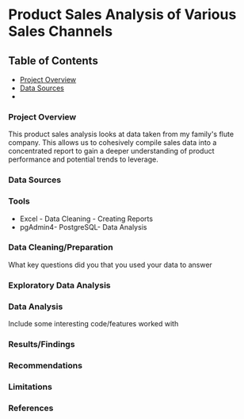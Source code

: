 # Product Sales Analysis of Various Sales Channels

## Table of Contents

- [Project Overview](#project-overviwew)
- [Data Sources](#data_sources)
- 
### Project Overview 

This product sales analysis looks at data taken from my family's flute company. This allows us to cohesively compile sales data into a concentrated report to gain a deeper understanding of product performance and potential trends to leverage.   

### Data Sources

### Tools

- Excel - Data Cleaning - Creating Reports
- pgAdmin4- PostgreSQL- Data Analysis

### Data Cleaning/Preparation

What key questions did you that you used your data to answer

### Exploratory Data Analysis 

### Data Analysis

Include some interesting code/features worked with 

### Results/Findings

### Recommendations

### Limitations 

### References
